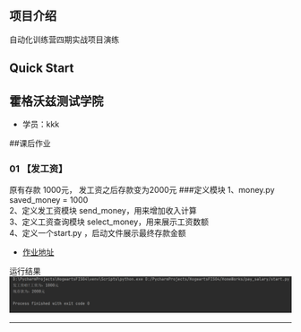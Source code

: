 ## 项目介绍
自动化训练营四期实战项目演练

## Quick Start

## 霍格沃兹测试学院
- 学员：kkk

##课后作业

### 01 【发工资】
原有存款 1000元， 发工资之后存款变为2000元
###定义模块
1、money.py saved_money = 1000  
2、定义发工资模块 send_money，用来增加收入计算  
3、定义工资查询模块 select_money，用来展示工资数额  
4、定义一个start.py ，启动文件展示最终存款金额

- [作业地址](https://gitee.com/hogwarts-kkk/HogwartsFIS04/tree/master/HomeWorks/pay_salary)

运行结果
![img.png](img.png)

---------------------------------------------------------------------